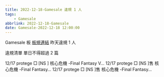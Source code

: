 ```yaml
---
title: 2022-12-18-Gamesale 違規 1 人
tags:
    - Gamesale
abbrlink: 2022-12-18-Gamesale
date: Gamesale-2022-12-18 12:00:00
---
```

Gamesale 板 [板規連結](https://www.ptt.cc/bbs/Gossiping/M.1637425085.A.07D.html)
昨天違規 1 人
<!-- more -->

違規清單
單日不得超過 2 篇

12/17 protege □ [NS  ] 核心危機 -Final Fantasy V…
12/17 protege □ [NS  ]售 核心危機 -Final Fantasy…
12/17 protege □ [NS  ]售 核心危機 -Final Fantasy…